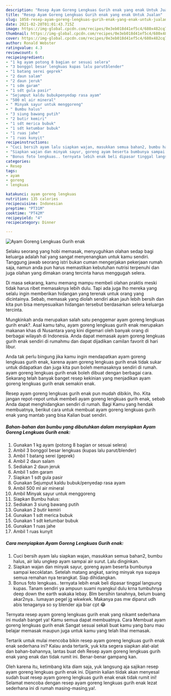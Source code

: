 ```yaml
---
description: "Resep Ayam Goreng Lengkuas Gurih enak yang enak Untuk Jualan"
title: "Resep Ayam Goreng Lengkuas Gurih enak yang enak Untuk Jualan"
slug: 1058-resep-ayam-goreng-lengkuas-gurih-enak-yang-enak-untuk-jualan
date: 2021-02-28T01:01:43.715Z
image: https://img-global.cpcdn.com/recipes/0e3eb018d41ef5c4/680x482cq70/ayam-goreng-lengkuas-gurih-enak-foto-resep-utama.jpg
thumbnail: https://img-global.cpcdn.com/recipes/0e3eb018d41ef5c4/680x482cq70/ayam-goreng-lengkuas-gurih-enak-foto-resep-utama.jpg
cover: https://img-global.cpcdn.com/recipes/0e3eb018d41ef5c4/680x482cq70/ayam-goreng-lengkuas-gurih-enak-foto-resep-utama.jpg
author: Ronald Webster
ratingvalue: 4.3
reviewcount: 6
recipeingredient:
- "1 kg ayam potong 8 bagian or sesuai selera"
- "3 bonggol besar lengkuas kupas lalu parutblender"
- "1 batang serei geprek"
- "2 daun salam"
- "2 daun jeruk"
- "1 sdm garam"
- "1 sdt gula pasir"
- "Sejumput kaldu bubukpenyedap rasa ayam"
- "500 ml air mineral"
- " Minyak sayur untuk menggoreng"
- " Bumbu halus"
- "3 siung bawang putih"
- "2 butir kemiri"
- "1 sdt merica bubuk"
- "1 sdt ketumbar bubuk"
- "1 ruas jahe"
- "1 ruas kunyit"
recipeinstructions:
- "Cuci bersih ayam lalu siapkan wajan, masukkan semua bahan2, bumbu halus, air lalu ungkep ayam sampai air surut. Lalu dinginkan."
- "Siapkan wajan dan minyak sayur, goreng ayam beserta bumbunya sampai kecoklatan. Setelah matang angkat, saring minyak nya supaya semua remahan nya terangkat. Siap dihidangkan."
- "Bonus foto lengkuas.. ternyata lebih enak beli dipasar tinggal langsung kupas. Tanam sendiri ya ampuun suami nyangkul dulu krna tumbuhnya deep down the earth wakaka lebay. Blm bersihin tanahnya, belum buang akar2nya.. lumayan pegel jg wkwkwk. Makanya pas mw diparut udh abis tenaganya so sy blender aja biar cpt 😂"
categories:
- Resep
tags:
- ayam
- goreng
- lengkuas

katakunci: ayam goreng lengkuas 
nutrition: 135 calories
recipecuisine: Indonesian
preptime: "PT31M"
cooktime: "PT42M"
recipeyield: "4"
recipecategory: Dinner

---
```



![Ayam Goreng Lengkuas Gurih enak](https://img-global.cpcdn.com/recipes/0e3eb018d41ef5c4/680x482cq70/ayam-goreng-lengkuas-gurih-enak-foto-resep-utama.jpg)

Selaku seorang yang hobi memasak, menyuguhkan olahan sedap bagi keluarga adalah hal yang sangat menyenangkan untuk kamu sendiri. Tanggung jawab seorang istri bukan cuman mengerjakan pekerjaan rumah saja, namun anda pun harus memastikan kebutuhan nutrisi terpenuhi dan juga olahan yang dimakan orang tercinta harus menggugah selera.

Di masa  sekarang, kamu memang mampu membeli olahan praktis meski tidak harus ribet memasaknya lebih dulu. Tapi ada juga lho mereka yang selalu ingin memberikan hidangan yang terenak untuk orang yang dicintainya. Sebab, memasak yang diolah sendiri akan jauh lebih bersih dan kita pun bisa menyesuaikan hidangan tersebut berdasarkan selera keluarga tercinta. 



Mungkinkah anda merupakan salah satu penggemar ayam goreng lengkuas gurih enak?. Asal kamu tahu, ayam goreng lengkuas gurih enak merupakan makanan khas di Nusantara yang kini digemari oleh banyak orang di berbagai wilayah di Indonesia. Anda dapat memasak ayam goreng lengkuas gurih enak sendiri di rumahmu dan dapat dijadikan camilan favorit di hari libur.

Anda tak perlu bingung jika kamu ingin mendapatkan ayam goreng lengkuas gurih enak, karena ayam goreng lengkuas gurih enak tidak sukar untuk didapatkan dan juga kita pun boleh memasaknya sendiri di rumah. ayam goreng lengkuas gurih enak boleh dibuat dengan berbagai cara. Sekarang telah banyak banget resep kekinian yang menjadikan ayam goreng lengkuas gurih enak semakin enak.

Resep ayam goreng lengkuas gurih enak pun mudah dibikin, lho. Kita jangan repot-repot untuk membeli ayam goreng lengkuas gurih enak, sebab Anda dapat menghidangkan sendiri di rumah. Bagi Kamu yang hendak membuatnya, berikut cara untuk membuat ayam goreng lengkuas gurih enak yang mantab yang bisa Kalian buat sendiri.

<!--inarticleads1-->

##### Bahan-bahan dan bumbu yang dibutuhkan dalam menyiapkan Ayam Goreng Lengkuas Gurih enak:

1. Gunakan 1 kg ayam (potong 8 bagian or sesuai selera)
1. Ambil 3 bonggol besar lengkuas (kupas lalu parut/blender)
1. Ambil 1 batang serei (geprek)
1. Ambil 2 daun salam
1. Sediakan 2 daun jeruk
1. Ambil 1 sdm garam
1. Siapkan 1 sdt gula pasir
1. Gunakan Sejumput kaldu bubuk/penyedap rasa ayam
1. Ambil 500 ml air mineral
1. Ambil  Minyak sayur untuk menggoreng
1. Siapkan  Bumbu halus:
1. Sediakan 3 siung bawang putih
1. Gunakan 2 butir kemiri
1. Gunakan 1 sdt merica bubuk
1. Gunakan 1 sdt ketumbar bubuk
1. Gunakan 1 ruas jahe
1. Ambil 1 ruas kunyit




<!--inarticleads2-->

##### Cara menyiapkan Ayam Goreng Lengkuas Gurih enak:

1. Cuci bersih ayam lalu siapkan wajan, masukkan semua bahan2, bumbu halus, air lalu ungkep ayam sampai air surut. Lalu dinginkan.
1. Siapkan wajan dan minyak sayur, goreng ayam beserta bumbunya sampai kecoklatan. Setelah matang angkat, saring minyak nya supaya semua remahan nya terangkat. Siap dihidangkan.
1. Bonus foto lengkuas.. ternyata lebih enak beli dipasar tinggal langsung kupas. Tanam sendiri ya ampuun suami nyangkul dulu krna tumbuhnya deep down the earth wakaka lebay. Blm bersihin tanahnya, belum buang akar2nya.. lumayan pegel jg wkwkwk. Makanya pas mw diparut udh abis tenaganya so sy blender aja biar cpt 😂




Ternyata resep ayam goreng lengkuas gurih enak yang nikamt sederhana ini mudah banget ya! Kamu semua dapat membuatnya. Cara Membuat ayam goreng lengkuas gurih enak Sangat sesuai sekali buat kamu yang baru mau belajar memasak maupun juga untuk kamu yang telah lihai memasak.

Tertarik untuk mulai mencoba bikin resep ayam goreng lengkuas gurih enak enak sederhana ini? Kalau anda tertarik, yuk kita segera siapkan alat-alat dan bahan-bahannya, lantas buat deh Resep ayam goreng lengkuas gurih enak yang enak dan tidak rumit ini. Benar-benar gampang kan. 

Oleh karena itu, ketimbang kita diam saja, yuk langsung aja sajikan resep ayam goreng lengkuas gurih enak ini. Dijamin kalian tiidak akan menyesal sudah buat resep ayam goreng lengkuas gurih enak enak tidak rumit ini! Selamat mencoba dengan resep ayam goreng lengkuas gurih enak lezat sederhana ini di rumah masing-masing,ya!.

